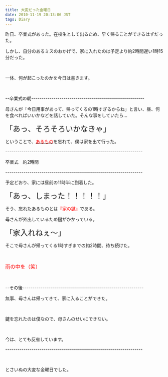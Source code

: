 ```yaml
---
title: 大変だった金曜日
date: 2010-11-19 20:13:06 JST
tags: Diary
---
```

<p>昨日、卒業式があった。在校生として出るため、早く帰ることができるはずだった。</p>
<p>しかし、自分のあるミスのおかげで、家に入れたのは予定より約2時間遅い1時15分だった。</p>
<p>&nbsp;</p>
<p>一体、何が起こったのかを今日は書きます。</p>
<p>&nbsp;</p>
<p>--卒業式の朝--------------------------------------------------------</p>
<p>母さんが「今日用事があって、帰ってくるの1時すぎるからね」と言い、昼、何を食べればいいかなどを話していた。そんな事をしていたら…</p>
<p><span style="font-size: x-large;">「あっ、そろそろいかなきゃ」</span></p>
<p>ということで、<span style="text-decoration: underline;"><span style="color: #ff0000;">あるもの</span></span>を忘れて、僕は家を出て行った。</p>
<p>--------------------------------------------------------------------</p>
<p>卒業式　約2時間</p>
<p>--------------------------------------------------------------------</p>
<p>予定どおり、家には昼前の11時半に到着した。</p>
<p><span style="font-size: x-large;">「あっ、しまった！！！！！」</span></p>
<p>そう、忘れたあるものとは<span style="color: #ff0000;">『家の鍵』</span>である。</p>
<p>母さんが外出しているため鍵がかかっている。</p>
<p><span style="font-size: x-large;">「家入れねぇ～」</span></p>
<p>そこで母さんが帰ってくる1時すぎまでの約2時間、待ち続けた。</p>
<p>&nbsp;</p>
<p><span style="color: #ff0000;"><span style="font-size: medium;">雨の中を（笑）</span></span></p>
<p>&nbsp;</p>
<p>--その後------------------------------------------------------------</p>
<p>無事、母さんは帰ってきて、家に入ることができた。</p>
<p>&nbsp;</p>
<p>鍵を忘れたのは僕なので、母さんのせいにできない。</p>
<p>&nbsp;</p>
<p>今は、とても反省しています。</p>
<p>--------------------------------------------------------------------</p>
<p>&nbsp;</p>
<p>とさいぬの大変な金曜日でした。</p>